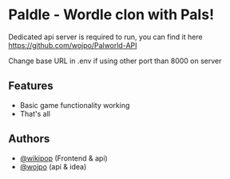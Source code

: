 # Paldle - Wordle clon with Pals!

Dedicated api server is required to run, you can find it here https://github.com/wojpo/Palworld-API

Change base URL in .env if using other port than 8000 on server


## Features

- Basic game functionality working
- That's all



## Authors

- [@wikipop](https://www.github.com/wikipop) (Frontend & api)
- [@wojpo](https://github.com/wojpo/) (api & idea)

